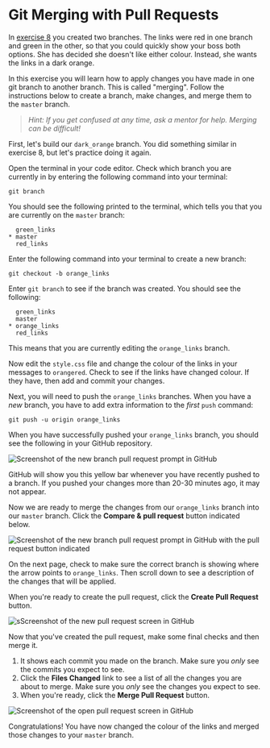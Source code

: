 # Git Merging with Pull Requests

In [exercise 8](/week-1/8-git-branch) you created two branches. The links were red in one branch and green in the other, so that you could quickly show your boss both options. She has decided she doesn't like either colour. Instead, she wants the links in a dark orange.

In this exercise you will learn how to apply changes you have made in one git branch to another branch. This is called "merging". Follow the instructions below to create a branch, make changes, and merge them to the `master` branch.

> _Hint: If you get confused at any time, ask a mentor for help. Merging can be difficult!_

First, let's build our `dark_orange` branch. You did something similar in exercise 8, but let's practice doing it again.

Open the terminal in your code editor. Check which branch you are currently in by entering the following command into your terminal:

```shell
git branch
```

You should see the following printed to the terminal, which tells you that you are currently on the `master` branch:

```shell
  green_links
* master
  red_links
```

Enter the following command into your terminal to create a new branch:

```shell
git checkout -b orange_links
```

Enter `git branch` to see if the branch was created. You should see the following:

```shell
  green_links
  master
* orange_links
  red_links
```

This means that you are currently editing the `orange_links` branch.

Now edit the `style.css` file and change the colour of the links in your messages to `orangered`. Check to see if the links have changed colour. If they have, then add and commit your changes.

Next, you will need to push the `orange_links` branches. When you have a _new_ branch, you have to add extra information to the _first_ `push` command:

```shell
git push -u origin orange_links
```

When you have successfully pushed your `orange_links` branch, you should see the following in your GitHub repository.

![Screenshot of the new branch pull request prompt in GitHub](/Exercises/html-css-git-exercises/images/18/pull-request-0.png)

GitHub will show you this yellow bar whenever you have recently pushed to a branch. If you pushed your changes more than 20-30 minutes ago, it may not appear.

Now we are ready to merge the changes from our `orange_links` branch into our `master` branch. Click the **Compare & pull request** button indicated below.

![Screenshot of the new branch pull request prompt in GitHub with the pull request button indicated](/Exercises/html-css-git-exercises/images/18/pull-request-1.png)

On the next page, check to make sure the correct branch is showing where the arrow points to `orange_links`. Then scroll down to see a description of the changes that will be applied.

When you're ready to create the pull request, click the **Create Pull Request** button.

![sScreenshot of the new pull request screen in GitHub](/Exercises/html-css-git-exercises/images/18/pull-request-2.png)

Now that you've created the pull request, make some final checks and then merge it.

1. It shows each commit you made on the branch. Make sure you _only_ see the commits you expect to see.
2. Click the **Files Changed** link to see a list of all the changes you are about to merge. Make sure you _only_ see the changes you expect to see.
3. When you're ready, click the **Merge Pull Request** button.

![Screenshot of the open pull request screen in GitHub](/Exercises/html-css-git-exercises/images/18/pull-request-3.png)

Congratulations! You have now changed the colour of the links and merged those changes to your `master` branch.
